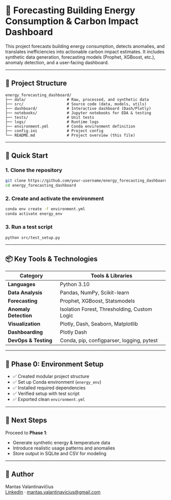 # 🔋 Forecasting Building Energy Consumption & Carbon Impact Dashboard

This project forecasts building energy consumption, detects anomalies, and translates inefficiencies into actionable carbon impact estimates. It includes synthetic data generation, forecasting models (Prophet, XGBoost, etc.), anomaly detection, and a user-facing dashboard.

---

## 📁 Project Structure

```
energy_forecasting_dashboard/
├── data/                  # Raw, processed, and synthetic data
├── src/                   # Source code (data, models, utils)
├── dashboard/             # Interactive dashboard (Dash/Plotly)
├── notebooks/             # Jupyter notebooks for EDA & testing
├── tests/                 # Unit tests
├── logs/                  # Runtime logs
├── environment.yml        # Conda environment definition
├── config.ini             # Project config
└── README.md              # Project overview (this file)
```

---

## 🚀 Quick Start

### 1. Clone the repository

```bash
git clone https://github.com/your-username/energy_forecasting_dashboard.git
cd energy_forecasting_dashboard
```

### 2. Create and activate the environment

```bash
conda env create -f environment.yml
conda activate energy_env
```

### 3. Run a test script

```bash
python src/test_setup.py
```

---

## 📦 Key Tools & Technologies

| Category              | Tools & Libraries                                  |
|----------------------|----------------------------------------------------|
| **Languages**         | Python 3.10                                        |
| **Data Analysis**     | Pandas, NumPy, Scikit-learn                        |
| **Forecasting**       | Prophet, XGBoost, Statsmodels                     |
| **Anomaly Detection** | Isolation Forest, Thresholding, Custom Logic      |
| **Visualization**     | Plotly, Dash, Seaborn, Matplotlib                  |
| **Dashboarding**      | Plotly Dash                                        |
| **DevOps & Testing**  | Conda, pip, configparser, logging, pytest         |

---

## 🧱 Phase 0: Environment Setup

- ✅ Created modular project structure
- ✅ Set up Conda environment (`energy_env`)
- ✅ Installed required dependencies
- ✅ Verified setup with test script
- ✅ Exported clean `environment.yml`

---

## 🧭 Next Steps

Proceed to **Phase 1**:
- Generate synthetic energy & temperature data
- Introduce realistic usage patterns and anomalies
- Store output in SQLite and CSV for modeling

---

## 👤 Author

Mantas Valantinavičius  
[LinkedIn](https://www.linkedin.com/in/mantas-valantinavicius/) · mantas.valantinavicius@gmail.com
